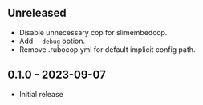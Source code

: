 ## Unreleased

- Disable unnecessary cop for slimembedcop.
- Add `--debug` option.
- Remove .rubocop.yml for default implicit config path.

## 0.1.0 - 2023-09-07

- Initial release
